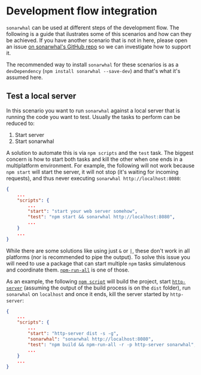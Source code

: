 # Development flow integration

`sonarwhal` can be used at different steps of the development flow. The
following is a guide that ilustrates some of this scenarios and how can
they be achieved. If you have another scenario that is not in here, please
open an issue [on sonarwhal's GitHub repo][sonarwhal github] so we can
investigate how to support it.

The recommended way to install `sonarwhal` for these scenarios is as a
`devDependency` (`npm install sonarwhal --save-dev`) and that's what it's
assumed here.

## Test a local server

In this scenario you want to run `sonarwhal` against a local server that
is running the code you want to test. Usually the tasks to perform can be
reduced to:

1. Start server
1. Start sonarwhal

A solution to automate this is via `npm scripts` and the `test` task.
The biggest concern is how to start both tasks and kill the other when
one ends in a multiplatform environment. For example, the following will
not work because `npm start` will start the server, it will not stop
(it's waiting for incoming requests), and thus never executing
`sonarwhal http://localhost:8080`:

```json
{
    ...
    "scripts": {
        ...
        "start": "start your web server somehow",
        "test": "npm start && sonarwhal http://localhost:8080",
        ...
    }
    ...
}
```

While there are some solutions like using just `&` or `|`, these don't
work in all platforms (nor is recommended to pipe the output). To solve
this issue you will need to use a package that can start multiple `npm`
tasks simulatenous and coordinate them. [`npm-run-all`][npm-run-all] is
one of those.

As an example, the following [`npm script`][npm scripts] will build the
project, start [`http-server`][http-server] (assuming the output of the
build process is on the `dist` folder), run `sonarwhal` on `localhost`
and once it ends, kill the server started by `http-server`:

```json
{
    ...
    "scripts": {
        ...
        "start": "http-server dist -s -g",
        "sonarwhal": "sonarwhal http://localhost:8080",
        "test": "npm build && npm-run-all -r -p http-server sonarwhal",
        ...
    }
    ...
}
```

<!-- Link labels: -->

[http-server]: https://www.npmjs.com/package/http-server
[jenkins]: https://jenkins.io
[local-server]: #test-a-local-server
[npm scripts]: https://docs.npmjs.com/misc/scripts
[npm-run-all]: https://www.npmjs.com/package/npm-run-all
[sonarwhal github]: https://github.com/sonarwhal/sonarwhal/issues/new
